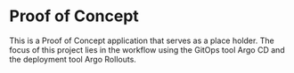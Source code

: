 # Proof of Concept
This is a Proof of Concept application that serves as a place holder.
The focus of this project lies in the workflow using the GitOps tool Argo CD and the deployment tool Argo Rollouts.